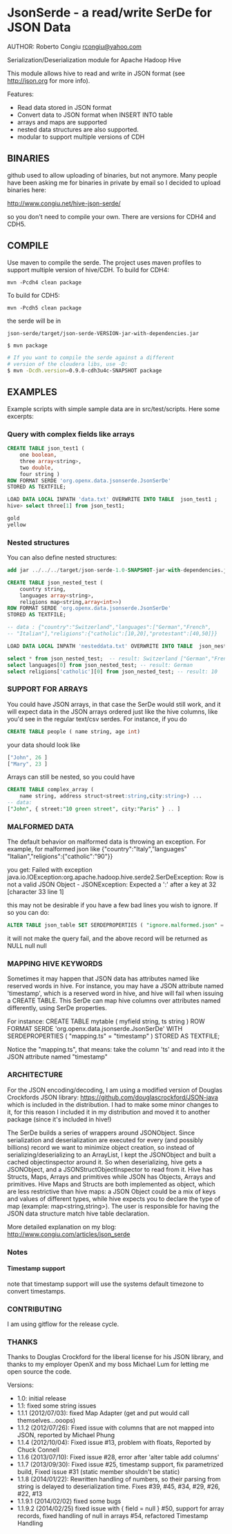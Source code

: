 JsonSerde - a read/write SerDe for JSON Data
================================================

AUTHOR: Roberto Congiu <rcongiu@yahoo.com>

Serialization/Deserialization module for Apache Hadoop Hive

This module allows hive to read and write in JSON format (see http://json.org for more info).

Features:
* Read data stored in JSON format
* Convert data to JSON format when INSERT INTO table
* arrays and maps are supported
* nested data structures are also supported. 
* modular to support multiple versions of CDH

BINARIES
----------
github used to allow uploading of binaries, but not anymore.
Many people have been asking me for binaries in private by email
so I decided to upload binaries here:

http://www.congiu.net/hive-json-serde/

so you don't need to compile your own. There are versions for
CDH4 and CDH5.


COMPILE
---------

Use maven to compile the serde.
The project uses maven profiles to support multiple 
version of hive/CDH. 
To build for CDH4:

```
mvn -Pcdh4 clean package
```

To build for CDH5:
```
mvn -Pcdh5 clean package
```

the serde will be in 
```
json-serde/target/json-serde-VERSION-jar-with-dependencies.jar
```




```bash
$ mvn package

# If you want to compile the serde against a different 
# version of the cloudera libs, use -D:
$ mvn -Dcdh.version=0.9.0-cdh3u4c-SNAPSHOT package
```


EXAMPLES
------------

Example scripts with simple sample data are in src/test/scripts. Here some excerpts:

### Query with complex fields like arrays

```sql
CREATE TABLE json_test1 (
	one boolean,
	three array<string>,
	two double,
	four string )
ROW FORMAT SERDE 'org.openx.data.jsonserde.JsonSerDe'
STORED AS TEXTFILE;

LOAD DATA LOCAL INPATH 'data.txt' OVERWRITE INTO TABLE  json_test1 ;
hive> select three[1] from json_test1;

gold
yellow
```


### Nested structures

You can also define nested structures:

```sql
add jar ../../../target/json-serde-1.0-SNAPSHOT-jar-with-dependencies.jar;

CREATE TABLE json_nested_test (
	country string,
	languages array<string>,
	religions map<string,array<int>>)
ROW FORMAT SERDE 'org.openx.data.jsonserde.JsonSerDe'
STORED AS TEXTFILE;

-- data : {"country":"Switzerland","languages":["German","French",
-- "Italian"],"religions":{"catholic":[10,20],"protestant":[40,50]}}

LOAD DATA LOCAL INPATH 'nesteddata.txt' OVERWRITE INTO TABLE  json_nested_test ;

select * from json_nested_test;  -- result: Switzerland	["German","French","Italian"]	{"catholic":[10,20],"protestant":[40,50]}
select languages[0] from json_nested_test; -- result: German
select religions['catholic'][0] from json_nested_test; -- result: 10
```

### SUPPORT FOR ARRAYS
You could have JSON arrays, in that case the SerDe would still work, 
and it will expect data in the JSON arrays ordered just like the hive
columns, like you'd see in the regular text/csv serdes.
For instance, if you do
```sql
CREATE TABLE people ( name string, age int)
```
your data should look like
```javascript
["John", 26 ]
["Mary", 23 ]
```
Arrays can still be nested, so you could have
```sql
CREATE TABLE complex_array ( 
	name string, address struct<street:string,city:string>) ...
-- data:
["John", { street:"10 green street", city:"Paris" } .. ]
```


### MALFORMED DATA

The default behavior on malformed data is throwing an exception. 
For example, for malformed json like 
{"country":"Italy","languages" "Italian","religions":{"catholic":"90"}}

you get:
Failed with exception java.io.IOException:org.apache.hadoop.hive.serde2.SerDeException: Row is not a valid JSON Object - JSONException: Expected a ':' after a key at 32 [character 33 line 1]

this may not be desirable if you have a few bad lines you wish to ignore. If so you can do:
```sql
ALTER TABLE json_table SET SERDEPROPERTIES ( "ignore.malformed.json" = "true");
```

it will not make the query fail, and the above record will be returned as
NULL	null	null

### MAPPING HIVE KEYWORDS

Sometimes it may happen that JSON data has attributes named like reserved words in hive.
For instance, you may have a JSON attribute named 'timestamp', which is a reserved word 
in hive, and hive will fail when issuing a CREATE TABLE.
This SerDe can map hive columns over attributes named differently, using SerDe properties.

For instance:
CREATE TABLE mytable (
	myfield string,
        ts string ) ROW FORMAT SERDE 'org.openx.data.jsonserde.JsonSerDe'
WITH SERDEPROPERTIES ( "mapping.ts" = "timestamp" )
STORED AS TEXTFILE;

Notice the "mapping.ts", that means: take the column 'ts' and read into it the 
JSON attribute named "timestamp"


### ARCHITECTURE

For the JSON encoding/decoding, I am using a modified version of Douglas Crockfords JSON library:
https://github.com/douglascrockford/JSON-java
which is included in the distribution. I had to make some minor changes to it, for this reason
I included it in my distribution and moved it to another package (since it's included in hive!)

The SerDe builds a series of wrappers around JSONObject. Since serialization and deserialization
are executed for every (and possibly billions) record we want to minimize object creation, so
instead of serializing/deserializing to an ArrayList, I kept the JSONObject and built a cached
objectinspector around it. So when deserializing, hive gets a JSONObject, and a JSONStructObjectInspector
to read from it. Hive has Structs, Maps, Arrays and primitives while JSON has Objects, Arrays and primitives.
Hive Maps and Structs are both implemented as object, which are less restrictive than hive maps: 
a JSON Object could be a mix of keys and values of different types, while hive expects you to declare the 
type of map (example: map<string,string>). The user is responsible for having the JSON data structure 
match hive table declaration.

More detailed explanation on my blog:
http://www.congiu.com/articles/json_serde

### Notes

#### Timestamp support
note that timestamp support will use the systems default timezone
to convert timestamps.


### CONTRIBUTING

I am using gitflow for the release cycle.


### THANKS
 
Thanks to Douglas Crockford for the liberal license for his JSON library, and thanks to 
my employer OpenX and my boss Michael Lum for letting me open source the code.



Versions:
* 1.0: initial release
* 1.1: fixed some string issues
* 1.1.1 (2012/07/03): fixed Map Adapter (get and put would call themselves...ooops)
* 1.1.2 (2012/07/26): Fixed issue with columns that are not mapped into JSON, reported by Michael Phung
* 1.1.4 (2012/10/04): Fixed issue #13, problem with floats, Reported by Chuck Connell
* 1.1.6 (2013/07/10): Fixed issue #28, error after 'alter table add columns'
* 1.1.7 (2013/09/30): Fixed issue #25, timestamp support, fix parametrized build,
		    Fixed issue #31 (static member shouldn't be static)
* 1.1.8 (2014/01/22): Rewritten handling of numbers, so their parsing from string is delayed to 
                      deserialization time. Fixes #39, #45, #34, #29, #26, #22, #13
* 1.1.9.1 (2014/02/02) fixed some bugs
* 1.1.9.2 (2014/02/25)	fixed issue with { field = null }  #50,
		      	support for array records,
		      	fixed handling of null in arrays #54,
		      	refactored Timestamp Handling




